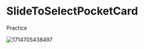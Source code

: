 # SlideToSelectPocketCard
Practice

![1714705438497](https://github.com/porhuat/SlideToSelectPocketCard/assets/45663967/8a24b7e8-f0bb-4316-b3b8-40a6b9b8316b)

